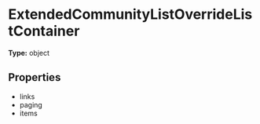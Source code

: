 # ExtendedCommunityListOverrideListContainer


**Type:** object

## Properties
* links
* paging
* items
